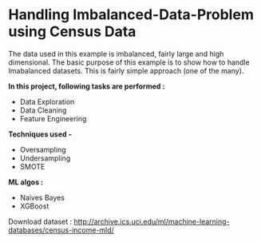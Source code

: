 # Handling Imbalanced-Data-Problem using Census Data

The data used in this example is imbalanced, fairly large and high dimensional. The basic purpose of this example is to show how to handle Imabalanced datasets. This is fairly simple approach (one of the many).

**In this project, following tasks are performed :**
* Data Exploration
* Data Cleaning 
* Feature Engineering

**Techniques used -** 
* Oversampling
* Undersampling
* SMOTE

**ML algos :**
* Naives Bayes
* XGBoost

Download dataset :
http://archive.ics.uci.edu/ml/machine-learning-databases/census-income-mld/
